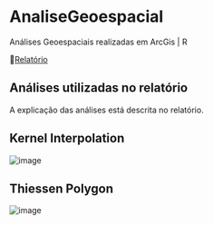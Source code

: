 # AnaliseGeoespacial
Análises Geoespaciais realizadas em ArcGis | R

:book:[Relatório](https://github.com/nfreitas1990/AnaliseGeoespacial/blob/main/Arquivo_AnaliseEspaciais.pdf)

## Análises utilizadas no relatório
A explicação das análises está descrita no relatório.
## Kernel Interpolation
![image](https://user-images.githubusercontent.com/28782509/209360579-7b360326-a3b0-4313-b585-ac6adbcd7364.png)
</br>
## Thiessen Polygon
![image](https://user-images.githubusercontent.com/28782509/209360485-6cfaba55-0fe5-4418-8422-a9c57356a684.png)

